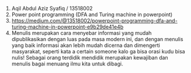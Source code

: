 1. Aqil Abdul Aziz Syafiq / 13518002
2. Power point programming (DFA and Turing machine in powerpoint)
3. https://medium.com/@13518002/powerpoint-programming-dfa-and-turing-machine-in-powerpoint-e9b29de41e4b
4. Menulis merupakan cara menyebar informasi yang mudah dipublikasikan dengan luas pada masa modern ini, dan dengan menulis yang baik informasi akan lebih mudah dicerna dan dimengerti masyarakat, seperti kata a certain someone kalo ga bisa orasi kudu bisa nulis! Sebagai orang terdidik mendidik merupakan kewajiban dan menulis bagai menuang ilmu kita untuk dibagi.
